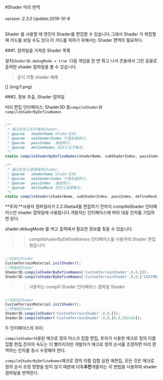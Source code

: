 #Shader 미리 번역

###### *version :2.3.0   Update:2019-10-8*

Shader 를 사용할 때 엔진이 Shader를 편집할 수 있습니다.그래서 Shader 가 복잡할 때 카드를 보일 수도 있다.이 카드를 피하기 위해서는 Shader 편역이 필요하다.

###1. 컴파일을 가져온 Shader 목록

설치`Shader3D.debugMode = true `다음 게임을 한 번 뛰고 나서 콘솔에서 그린 글꼴로 출력한 shader 컴파일을 볼 수 있습니다.

> 공식 지형 shader 예례

[] (img/1.png)<br>

###2. 정보 추출, Shader 컴파일

미리 편집 인터페이스: Shader3D 중`compileShader`과`compileShaderByDefineNames`


```typescript

/**
 * 通过宏定义名字编译shader。
 * @param	shaderName Shader名称。
 * @param   subShaderIndex 子着色器索引。
 * @param   passIndex  通道索引。
 * @param	defineNames 宏定义名字集合。
 */
static compileShaderByDefineNames(shaderName, subShaderIndex, passIndex, defineNames)

/**
 * 通过宏定义遮罩编译shader。
 * @param	shaderName Shader名称。
 * @param   subShaderIndex 子着色器索引。
 * @param   passIndex  通道索引。
 * @param	defineMask 宏定义遮罩集合。
 */
static compileShader(shaderName, subShaderIndex, passIndex, defineMask)
```


**주의:**사용자 컴파일러가 2.2.0beta4를 편집하기 전까지 compilleShader 인터페이스만 shader 컴파일에 사용됩니다.개발자는 인터페이스에 따라 대응 인자를 기입하면 된다.

shader.debugMode 를 켜고 출력에서 필요한 정보를 찾을 수 있습니다.
>> compillshaderByDefineNames 인터페이스를 사용하여 Shader 편집했습니다.


```typescript

//初始化Shader
CustomTerrainMaterial.initShader();
//预编译Shader
Shader3D.compileShaderByDefineNames('CustomTerrainShader',0,0,[]);
Shader3D.compileShaderByDefineNames('CustomTerrainShader',0,0,['CUSTOM_DETAIL_NUM4']);
```


>> 사용하는 compill Shader 인터페이스 컴파일 Shader


```typescript

//初始化Shader
CustomTerrainMaterial.initShader();
//预编译Shader
Shader3D.compileShader('CustomTerrainShader',0,0,[]);
Shader3D.compileShader('CustomTerrainShader',0,0,[0,0,262144]);
```




두 인터페이스의 차이:

`compileShader`사용된 매크로 정의 마스크 집합 편집, 후자가 사용한 매크로 정의 이름 집합 편집.전자의 속도는 더 빨라지지만 개발자가 매크로 정의 순서를 조정하면 미리 편역하는 인자를 동시 수정해야 한다.

`compileShaderByDefineNames`매크로 정의 이름 집합 실현 예편집, 모든 것은 매크로 정의 순서 조정 영향을 받지 않기 때문에 더욱**추천**개발자는 이 방법을 사용하여 shader 컴파일을 번역한다.